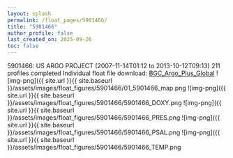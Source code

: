 ```yaml
---
layout: splash
permalink: /float_pages/5901466/
title: "5901466"
author_profile: false
last_created_on: 2025-09-26
toc: false
---
```

 
5901466: US ARGO PROJECT (2007-11-14T01:12 to 2013-10-12T09:13)
211 profiles completed
Individual float file download: [BGC_Argo_Plus_Global](https://ftp.soest.hawaii.edu/bgc_argo_plus/Individual_Floats/outliers_removed/5901466_Sprof_processed.nc)
![img-png]({{ site.url }}{{ site.baseurl }}/assets/images/float_figures/5901466/01_5901466_map.png
![img-png]({{ site.url }}{{ site.baseurl }}/assets/images/float_figures/5901466/5901466_DOXY.png
![img-png]({{ site.url }}{{ site.baseurl }}/assets/images/float_figures/5901466/5901466_PRES.png
![img-png]({{ site.url }}{{ site.baseurl }}/assets/images/float_figures/5901466/5901466_PSAL.png
![img-png]({{ site.url }}{{ site.baseurl }}/assets/images/float_figures/5901466/5901466_TEMP.png
